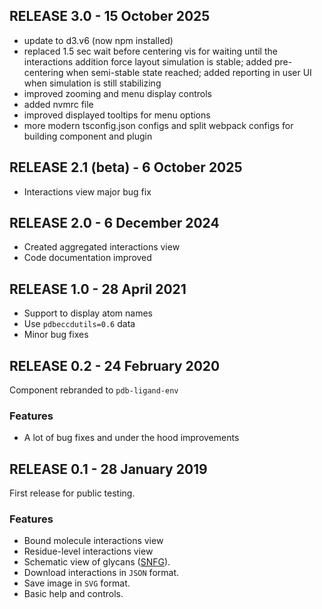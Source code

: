 ## RELEASE 3.0 - 15 October 2025


* update to d3.v6 (now npm installed)
* replaced 1.5 sec wait before centering vis for waiting until the interactions addition force layout simulation is stable; added pre-centering when semi-stable state reached; added reporting in user UI when simulation is still stabilizing
* improved zooming and menu display controls
* added nvmrc file
* improved displayed tooltips for menu options
* more modern tsconfig.json configs and split webpack configs for building component and plugin

## RELEASE 2.1 (beta) - 6 October 2025


* Interactions view major bug fix

## RELEASE 2.0 - 6 December 2024


* Created aggregated interactions view
* Code documentation improved

## RELEASE 1.0 - 28 April 2021


* Support to display atom names
* Use `pdbeccdutils=0.6` data
* Minor bug fixes

## RELEASE 0.2 - 24 February 2020

Component rebranded to `pdb-ligand-env`

### Features

* A lot of bug fixes and under the hood improvements

## RELEASE 0.1 - 28 January 2019

First release for public testing.

### Features

* Bound molecule interactions view
* Residue-level interactions view
* Schematic view of glycans ([SNFG](https://www.ncbi.nlm.nih.gov/glycans/snfg.html)).
* Download interactions in `JSON` format.
* Save image in `SVG` format.
* Basic help and controls.
